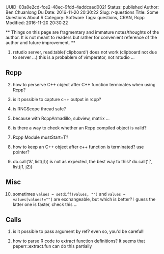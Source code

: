 UUID: 03a0e2cd-fce2-48ec-9fdd-4addcaad0021
Status: published
Author: Ben Chuanlong Du
Date: 2016-11-20 20:30:22
Slug: r-questions
Title: Some Questions About R
Category: Software
Tags: questions, CRAN, Rcpp
Modified: 2016-11-20 20:30:22

**
Things on this page are fragmentary and immature notes/thoughts of the author. 
It is not meant to readers but rather for convenient reference of the author and future improvement.
**
 
1. rstudio server, read.table('clipboard') does not work (clipboard not due to server ...)
this is a probablem of vimperator, not rstudio ...

## Rcpp
2. how to perserve C++ object after C++ function terminates when using Rcpp?

3. is it possible to capture c++ output in rcpp?

4. is RNGScope thread safe?

5. because with RcppArmadillo, subview, matrix ...

6. is there a way to check whether an Rcpp compiled object is valid?


7. Rcpp Module mustStart=T?

8. how to keep an C++ object after c++ function is terminated? use pointer?

9. do.call('&', list(j1)) is not as expected, the best way to this?
do.call('|', list(j1, j2))

## Misc
10. sometimes 
`values = setdiff(values, "")`
and 
`values = values[values!=""]`
are exchangeable,
but which is better?
I guess the latter one is faster,
check this ...

## Calls
1. is it possible to pass argument by ref? even so, you'd be careful!

2. how to parse R code to extract function definitions? 
It seems that peperr::extract.fun can do this partially
